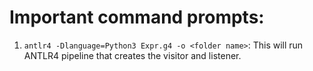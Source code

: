 # Important command prompts:

1. ``` antlr4 -Dlanguage=Python3 Expr.g4 -o <folder name> ```: This will run ANTLR4 pipeline that creates the visitor and listener. 
